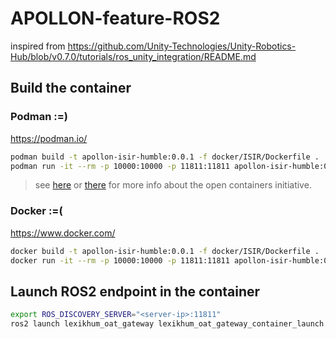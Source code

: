# APOLLON-feature-ROS2

inspired from https://github.com/Unity-Technologies/Unity-Robotics-Hub/blob/v0.7.0/tutorials/ros_unity_integration/README.md

## Build the container 

### Podman :=) 

https://podman.io/ 

```bash
podman build -t apollon-isir-humble:0.0.1 -f docker/ISIR/Dockerfile .
podman run -it --rm -p 10000:10000 -p 11811:11811 apollon-isir-humble:0.0.1 /bin/bash
```

> see [here](https://github.com/containers) or [there](https://opencontainers.org/) for more info about the open containers initiative.

### Docker :=(
    
https://www.docker.com/

```bash
docker build -t apollon-isir-humble:0.0.1 -f docker/ISIR/Dockerfile .
docker run -it --rm -p 10000:10000 -p 11811:11811 apollon-isir-humble:0.0.1 /bin/bash
```

## Launch ROS2 endpoint in the container 

```bash
export ROS_DISCOVERY_SERVER="<server-ip>:11811"
ros2 launch lexikhum_oat_gateway lexikhum_oat_gateway_container_launch.py
```
